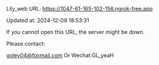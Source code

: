 Lily_web URL: https://1047-61-165-102-156.ngrok-free.app

Updated at: 2024-12-08 18:53:31

If you cannot open this URL, the server might be down.

Please contact: 

goley04@foxmail.com Or Wechat:GL_yeaH